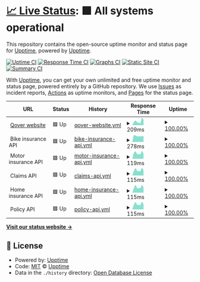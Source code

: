 # [📈 Live Status](https://demo.upptime.js.org): <!--live status--> **🟩 All systems operational**

This repository contains the open-source uptime monitor and status page for [Upptime](https://upptime.js.org), powered by [Upptime](https://github.com/upptime/upptime).

[![Uptime CI](https://github.com/qover-me/upptime/workflows/Uptime%20CI/badge.svg)](https://github.com/qover-me/upptime/actions?query=workflow%3A%22Uptime+CI%22)
[![Response Time CI](https://github.com/qover-me/upptime/workflows/Response%20Time%20CI/badge.svg)](https://github.com/qover-me/upptime/actions?query=workflow%3A%22Response+Time+CI%22)
[![Graphs CI](https://github.com/qover-me/upptime/workflows/Graphs%20CI/badge.svg)](https://github.com/qover-me/upptime/actions?query=workflow%3A%22Graphs+CI%22)
[![Static Site CI](https://github.com/qover-me/upptime/workflows/Static%20Site%20CI/badge.svg)](https://github.com/qover-me/upptime/actions?query=workflow%3A%22Static+Site+CI%22)
[![Summary CI](https://github.com/qover-me/upptime/workflows/Summary%20CI/badge.svg)](https://github.com/qover-me/upptime/actions?query=workflow%3A%22Summary+CI%22)

With [Upptime](https://upptime.js.org), you can get your own unlimited and free uptime monitor and status page, powered entirely by a GitHub repository. We use [Issues](https://github.com/upptime/upptime/issues) as incident reports, [Actions](https://github.com/qover-me/upptime/actions) as uptime monitors, and [Pages](https://demo.upptime.js.org) for the status page.

<!--start: status pages-->
<!-- This summary is generated by Upptime (https://github.com/upptime/upptime) -->
<!-- Do not edit this manually, your changes will be overwritten -->
<!-- prettier-ignore -->
| URL | Status | History | Response Time | Uptime |
| --- | ------ | ------- | ------------- | ------ |
| <img alt="" src="https://icons.duckduckgo.com/ip3/www.qover.com.ico" height="13"> [Qover website](https://www.qover.com) | 🟩 Up | [qover-website.yml](https://github.com/qover-me/upptime/commits/HEAD/history/qover-website.yml) | <details><summary><img alt="Response time graph" src="./graphs/qover-website/response-time-week.png" height="20"> 209ms</summary><br><a href="https://status.qover.com/history/qover-website"><img alt="Response time 253" src="https://img.shields.io/endpoint?url=https%3A%2F%2Fraw.githubusercontent.com%2Fqover-me%2Fupptime%2FHEAD%2Fapi%2Fqover-website%2Fresponse-time.json"></a><br><a href="https://status.qover.com/history/qover-website"><img alt="24-hour response time 334" src="https://img.shields.io/endpoint?url=https%3A%2F%2Fraw.githubusercontent.com%2Fqover-me%2Fupptime%2FHEAD%2Fapi%2Fqover-website%2Fresponse-time-day.json"></a><br><a href="https://status.qover.com/history/qover-website"><img alt="7-day response time 209" src="https://img.shields.io/endpoint?url=https%3A%2F%2Fraw.githubusercontent.com%2Fqover-me%2Fupptime%2FHEAD%2Fapi%2Fqover-website%2Fresponse-time-week.json"></a><br><a href="https://status.qover.com/history/qover-website"><img alt="30-day response time 218" src="https://img.shields.io/endpoint?url=https%3A%2F%2Fraw.githubusercontent.com%2Fqover-me%2Fupptime%2FHEAD%2Fapi%2Fqover-website%2Fresponse-time-month.json"></a><br><a href="https://status.qover.com/history/qover-website"><img alt="1-year response time 255" src="https://img.shields.io/endpoint?url=https%3A%2F%2Fraw.githubusercontent.com%2Fqover-me%2Fupptime%2FHEAD%2Fapi%2Fqover-website%2Fresponse-time-year.json"></a></details> | <details><summary><a href="https://status.qover.com/history/qover-website">100.00%</a></summary><a href="https://status.qover.com/history/qover-website"><img alt="All-time uptime 100.00%" src="https://img.shields.io/endpoint?url=https%3A%2F%2Fraw.githubusercontent.com%2Fqover-me%2Fupptime%2FHEAD%2Fapi%2Fqover-website%2Fuptime.json"></a><br><a href="https://status.qover.com/history/qover-website"><img alt="24-hour uptime 100.00%" src="https://img.shields.io/endpoint?url=https%3A%2F%2Fraw.githubusercontent.com%2Fqover-me%2Fupptime%2FHEAD%2Fapi%2Fqover-website%2Fuptime-day.json"></a><br><a href="https://status.qover.com/history/qover-website"><img alt="7-day uptime 100.00%" src="https://img.shields.io/endpoint?url=https%3A%2F%2Fraw.githubusercontent.com%2Fqover-me%2Fupptime%2FHEAD%2Fapi%2Fqover-website%2Fuptime-week.json"></a><br><a href="https://status.qover.com/history/qover-website"><img alt="30-day uptime 100.00%" src="https://img.shields.io/endpoint?url=https%3A%2F%2Fraw.githubusercontent.com%2Fqover-me%2Fupptime%2FHEAD%2Fapi%2Fqover-website%2Fuptime-month.json"></a><br><a href="https://status.qover.com/history/qover-website"><img alt="1-year uptime 100.00%" src="https://img.shields.io/endpoint?url=https%3A%2F%2Fraw.githubusercontent.com%2Fqover-me%2Fupptime%2FHEAD%2Fapi%2Fqover-website%2Fuptime-year.json"></a></details>
| <img alt="" src="https://icons.duckduckgo.com/ip3/null.ico" height="13"> Bike insurance API | 🟩 Up | [bike-insurance-api.yml](https://github.com/qover-me/upptime/commits/HEAD/history/bike-insurance-api.yml) | <details><summary><img alt="Response time graph" src="./graphs/bike-insurance-api/response-time-week.png" height="20"> 278ms</summary><br><a href="https://status.qover.com/history/bike-insurance-api"><img alt="Response time 246" src="https://img.shields.io/endpoint?url=https%3A%2F%2Fraw.githubusercontent.com%2Fqover-me%2Fupptime%2FHEAD%2Fapi%2Fbike-insurance-api%2Fresponse-time.json"></a><br><a href="https://status.qover.com/history/bike-insurance-api"><img alt="24-hour response time 273" src="https://img.shields.io/endpoint?url=https%3A%2F%2Fraw.githubusercontent.com%2Fqover-me%2Fupptime%2FHEAD%2Fapi%2Fbike-insurance-api%2Fresponse-time-day.json"></a><br><a href="https://status.qover.com/history/bike-insurance-api"><img alt="7-day response time 278" src="https://img.shields.io/endpoint?url=https%3A%2F%2Fraw.githubusercontent.com%2Fqover-me%2Fupptime%2FHEAD%2Fapi%2Fbike-insurance-api%2Fresponse-time-week.json"></a><br><a href="https://status.qover.com/history/bike-insurance-api"><img alt="30-day response time 252" src="https://img.shields.io/endpoint?url=https%3A%2F%2Fraw.githubusercontent.com%2Fqover-me%2Fupptime%2FHEAD%2Fapi%2Fbike-insurance-api%2Fresponse-time-month.json"></a><br><a href="https://status.qover.com/history/bike-insurance-api"><img alt="1-year response time 249" src="https://img.shields.io/endpoint?url=https%3A%2F%2Fraw.githubusercontent.com%2Fqover-me%2Fupptime%2FHEAD%2Fapi%2Fbike-insurance-api%2Fresponse-time-year.json"></a></details> | <details><summary><a href="https://status.qover.com/history/bike-insurance-api">100.00%</a></summary><a href="https://status.qover.com/history/bike-insurance-api"><img alt="All-time uptime 100.00%" src="https://img.shields.io/endpoint?url=https%3A%2F%2Fraw.githubusercontent.com%2Fqover-me%2Fupptime%2FHEAD%2Fapi%2Fbike-insurance-api%2Fuptime.json"></a><br><a href="https://status.qover.com/history/bike-insurance-api"><img alt="24-hour uptime 100.00%" src="https://img.shields.io/endpoint?url=https%3A%2F%2Fraw.githubusercontent.com%2Fqover-me%2Fupptime%2FHEAD%2Fapi%2Fbike-insurance-api%2Fuptime-day.json"></a><br><a href="https://status.qover.com/history/bike-insurance-api"><img alt="7-day uptime 100.00%" src="https://img.shields.io/endpoint?url=https%3A%2F%2Fraw.githubusercontent.com%2Fqover-me%2Fupptime%2FHEAD%2Fapi%2Fbike-insurance-api%2Fuptime-week.json"></a><br><a href="https://status.qover.com/history/bike-insurance-api"><img alt="30-day uptime 100.00%" src="https://img.shields.io/endpoint?url=https%3A%2F%2Fraw.githubusercontent.com%2Fqover-me%2Fupptime%2FHEAD%2Fapi%2Fbike-insurance-api%2Fuptime-month.json"></a><br><a href="https://status.qover.com/history/bike-insurance-api"><img alt="1-year uptime 100.00%" src="https://img.shields.io/endpoint?url=https%3A%2F%2Fraw.githubusercontent.com%2Fqover-me%2Fupptime%2FHEAD%2Fapi%2Fbike-insurance-api%2Fuptime-year.json"></a></details>
| <img alt="" src="https://icons.duckduckgo.com/ip3/null.ico" height="13"> Motor insurance API | 🟩 Up | [motor-insurance-api.yml](https://github.com/qover-me/upptime/commits/HEAD/history/motor-insurance-api.yml) | <details><summary><img alt="Response time graph" src="./graphs/motor-insurance-api/response-time-week.png" height="20"> 119ms</summary><br><a href="https://status.qover.com/history/motor-insurance-api"><img alt="Response time 124" src="https://img.shields.io/endpoint?url=https%3A%2F%2Fraw.githubusercontent.com%2Fqover-me%2Fupptime%2FHEAD%2Fapi%2Fmotor-insurance-api%2Fresponse-time.json"></a><br><a href="https://status.qover.com/history/motor-insurance-api"><img alt="24-hour response time 134" src="https://img.shields.io/endpoint?url=https%3A%2F%2Fraw.githubusercontent.com%2Fqover-me%2Fupptime%2FHEAD%2Fapi%2Fmotor-insurance-api%2Fresponse-time-day.json"></a><br><a href="https://status.qover.com/history/motor-insurance-api"><img alt="7-day response time 119" src="https://img.shields.io/endpoint?url=https%3A%2F%2Fraw.githubusercontent.com%2Fqover-me%2Fupptime%2FHEAD%2Fapi%2Fmotor-insurance-api%2Fresponse-time-week.json"></a><br><a href="https://status.qover.com/history/motor-insurance-api"><img alt="30-day response time 118" src="https://img.shields.io/endpoint?url=https%3A%2F%2Fraw.githubusercontent.com%2Fqover-me%2Fupptime%2FHEAD%2Fapi%2Fmotor-insurance-api%2Fresponse-time-month.json"></a><br><a href="https://status.qover.com/history/motor-insurance-api"><img alt="1-year response time 123" src="https://img.shields.io/endpoint?url=https%3A%2F%2Fraw.githubusercontent.com%2Fqover-me%2Fupptime%2FHEAD%2Fapi%2Fmotor-insurance-api%2Fresponse-time-year.json"></a></details> | <details><summary><a href="https://status.qover.com/history/motor-insurance-api">100.00%</a></summary><a href="https://status.qover.com/history/motor-insurance-api"><img alt="All-time uptime 100.00%" src="https://img.shields.io/endpoint?url=https%3A%2F%2Fraw.githubusercontent.com%2Fqover-me%2Fupptime%2FHEAD%2Fapi%2Fmotor-insurance-api%2Fuptime.json"></a><br><a href="https://status.qover.com/history/motor-insurance-api"><img alt="24-hour uptime 100.00%" src="https://img.shields.io/endpoint?url=https%3A%2F%2Fraw.githubusercontent.com%2Fqover-me%2Fupptime%2FHEAD%2Fapi%2Fmotor-insurance-api%2Fuptime-day.json"></a><br><a href="https://status.qover.com/history/motor-insurance-api"><img alt="7-day uptime 100.00%" src="https://img.shields.io/endpoint?url=https%3A%2F%2Fraw.githubusercontent.com%2Fqover-me%2Fupptime%2FHEAD%2Fapi%2Fmotor-insurance-api%2Fuptime-week.json"></a><br><a href="https://status.qover.com/history/motor-insurance-api"><img alt="30-day uptime 100.00%" src="https://img.shields.io/endpoint?url=https%3A%2F%2Fraw.githubusercontent.com%2Fqover-me%2Fupptime%2FHEAD%2Fapi%2Fmotor-insurance-api%2Fuptime-month.json"></a><br><a href="https://status.qover.com/history/motor-insurance-api"><img alt="1-year uptime 100.00%" src="https://img.shields.io/endpoint?url=https%3A%2F%2Fraw.githubusercontent.com%2Fqover-me%2Fupptime%2FHEAD%2Fapi%2Fmotor-insurance-api%2Fuptime-year.json"></a></details>
| <img alt="" src="https://icons.duckduckgo.com/ip3/null.ico" height="13"> Claims API | 🟩 Up | [claims-api.yml](https://github.com/qover-me/upptime/commits/HEAD/history/claims-api.yml) | <details><summary><img alt="Response time graph" src="./graphs/claims-api/response-time-week.png" height="20"> 115ms</summary><br><a href="https://status.qover.com/history/claims-api"><img alt="Response time 123" src="https://img.shields.io/endpoint?url=https%3A%2F%2Fraw.githubusercontent.com%2Fqover-me%2Fupptime%2FHEAD%2Fapi%2Fclaims-api%2Fresponse-time.json"></a><br><a href="https://status.qover.com/history/claims-api"><img alt="24-hour response time 136" src="https://img.shields.io/endpoint?url=https%3A%2F%2Fraw.githubusercontent.com%2Fqover-me%2Fupptime%2FHEAD%2Fapi%2Fclaims-api%2Fresponse-time-day.json"></a><br><a href="https://status.qover.com/history/claims-api"><img alt="7-day response time 115" src="https://img.shields.io/endpoint?url=https%3A%2F%2Fraw.githubusercontent.com%2Fqover-me%2Fupptime%2FHEAD%2Fapi%2Fclaims-api%2Fresponse-time-week.json"></a><br><a href="https://status.qover.com/history/claims-api"><img alt="30-day response time 116" src="https://img.shields.io/endpoint?url=https%3A%2F%2Fraw.githubusercontent.com%2Fqover-me%2Fupptime%2FHEAD%2Fapi%2Fclaims-api%2Fresponse-time-month.json"></a><br><a href="https://status.qover.com/history/claims-api"><img alt="1-year response time 121" src="https://img.shields.io/endpoint?url=https%3A%2F%2Fraw.githubusercontent.com%2Fqover-me%2Fupptime%2FHEAD%2Fapi%2Fclaims-api%2Fresponse-time-year.json"></a></details> | <details><summary><a href="https://status.qover.com/history/claims-api">100.00%</a></summary><a href="https://status.qover.com/history/claims-api"><img alt="All-time uptime 100.00%" src="https://img.shields.io/endpoint?url=https%3A%2F%2Fraw.githubusercontent.com%2Fqover-me%2Fupptime%2FHEAD%2Fapi%2Fclaims-api%2Fuptime.json"></a><br><a href="https://status.qover.com/history/claims-api"><img alt="24-hour uptime 100.00%" src="https://img.shields.io/endpoint?url=https%3A%2F%2Fraw.githubusercontent.com%2Fqover-me%2Fupptime%2FHEAD%2Fapi%2Fclaims-api%2Fuptime-day.json"></a><br><a href="https://status.qover.com/history/claims-api"><img alt="7-day uptime 100.00%" src="https://img.shields.io/endpoint?url=https%3A%2F%2Fraw.githubusercontent.com%2Fqover-me%2Fupptime%2FHEAD%2Fapi%2Fclaims-api%2Fuptime-week.json"></a><br><a href="https://status.qover.com/history/claims-api"><img alt="30-day uptime 100.00%" src="https://img.shields.io/endpoint?url=https%3A%2F%2Fraw.githubusercontent.com%2Fqover-me%2Fupptime%2FHEAD%2Fapi%2Fclaims-api%2Fuptime-month.json"></a><br><a href="https://status.qover.com/history/claims-api"><img alt="1-year uptime 100.00%" src="https://img.shields.io/endpoint?url=https%3A%2F%2Fraw.githubusercontent.com%2Fqover-me%2Fupptime%2FHEAD%2Fapi%2Fclaims-api%2Fuptime-year.json"></a></details>
| <img alt="" src="https://icons.duckduckgo.com/ip3/null.ico" height="13"> Home insurance API | 🟩 Up | [home-insurance-api.yml](https://github.com/qover-me/upptime/commits/HEAD/history/home-insurance-api.yml) | <details><summary><img alt="Response time graph" src="./graphs/home-insurance-api/response-time-week.png" height="20"> 115ms</summary><br><a href="https://status.qover.com/history/home-insurance-api"><img alt="Response time 122" src="https://img.shields.io/endpoint?url=https%3A%2F%2Fraw.githubusercontent.com%2Fqover-me%2Fupptime%2FHEAD%2Fapi%2Fhome-insurance-api%2Fresponse-time.json"></a><br><a href="https://status.qover.com/history/home-insurance-api"><img alt="24-hour response time 134" src="https://img.shields.io/endpoint?url=https%3A%2F%2Fraw.githubusercontent.com%2Fqover-me%2Fupptime%2FHEAD%2Fapi%2Fhome-insurance-api%2Fresponse-time-day.json"></a><br><a href="https://status.qover.com/history/home-insurance-api"><img alt="7-day response time 115" src="https://img.shields.io/endpoint?url=https%3A%2F%2Fraw.githubusercontent.com%2Fqover-me%2Fupptime%2FHEAD%2Fapi%2Fhome-insurance-api%2Fresponse-time-week.json"></a><br><a href="https://status.qover.com/history/home-insurance-api"><img alt="30-day response time 117" src="https://img.shields.io/endpoint?url=https%3A%2F%2Fraw.githubusercontent.com%2Fqover-me%2Fupptime%2FHEAD%2Fapi%2Fhome-insurance-api%2Fresponse-time-month.json"></a><br><a href="https://status.qover.com/history/home-insurance-api"><img alt="1-year response time 119" src="https://img.shields.io/endpoint?url=https%3A%2F%2Fraw.githubusercontent.com%2Fqover-me%2Fupptime%2FHEAD%2Fapi%2Fhome-insurance-api%2Fresponse-time-year.json"></a></details> | <details><summary><a href="https://status.qover.com/history/home-insurance-api">100.00%</a></summary><a href="https://status.qover.com/history/home-insurance-api"><img alt="All-time uptime 100.00%" src="https://img.shields.io/endpoint?url=https%3A%2F%2Fraw.githubusercontent.com%2Fqover-me%2Fupptime%2FHEAD%2Fapi%2Fhome-insurance-api%2Fuptime.json"></a><br><a href="https://status.qover.com/history/home-insurance-api"><img alt="24-hour uptime 100.00%" src="https://img.shields.io/endpoint?url=https%3A%2F%2Fraw.githubusercontent.com%2Fqover-me%2Fupptime%2FHEAD%2Fapi%2Fhome-insurance-api%2Fuptime-day.json"></a><br><a href="https://status.qover.com/history/home-insurance-api"><img alt="7-day uptime 100.00%" src="https://img.shields.io/endpoint?url=https%3A%2F%2Fraw.githubusercontent.com%2Fqover-me%2Fupptime%2FHEAD%2Fapi%2Fhome-insurance-api%2Fuptime-week.json"></a><br><a href="https://status.qover.com/history/home-insurance-api"><img alt="30-day uptime 100.00%" src="https://img.shields.io/endpoint?url=https%3A%2F%2Fraw.githubusercontent.com%2Fqover-me%2Fupptime%2FHEAD%2Fapi%2Fhome-insurance-api%2Fuptime-month.json"></a><br><a href="https://status.qover.com/history/home-insurance-api"><img alt="1-year uptime 100.00%" src="https://img.shields.io/endpoint?url=https%3A%2F%2Fraw.githubusercontent.com%2Fqover-me%2Fupptime%2FHEAD%2Fapi%2Fhome-insurance-api%2Fuptime-year.json"></a></details>
| <img alt="" src="https://icons.duckduckgo.com/ip3/null.ico" height="13"> Policy API | 🟩 Up | [policy-api.yml](https://github.com/qover-me/upptime/commits/HEAD/history/policy-api.yml) | <details><summary><img alt="Response time graph" src="./graphs/policy-api/response-time-week.png" height="20"> 115ms</summary><br><a href="https://status.qover.com/history/policy-api"><img alt="Response time 121" src="https://img.shields.io/endpoint?url=https%3A%2F%2Fraw.githubusercontent.com%2Fqover-me%2Fupptime%2FHEAD%2Fapi%2Fpolicy-api%2Fresponse-time.json"></a><br><a href="https://status.qover.com/history/policy-api"><img alt="24-hour response time 133" src="https://img.shields.io/endpoint?url=https%3A%2F%2Fraw.githubusercontent.com%2Fqover-me%2Fupptime%2FHEAD%2Fapi%2Fpolicy-api%2Fresponse-time-day.json"></a><br><a href="https://status.qover.com/history/policy-api"><img alt="7-day response time 115" src="https://img.shields.io/endpoint?url=https%3A%2F%2Fraw.githubusercontent.com%2Fqover-me%2Fupptime%2FHEAD%2Fapi%2Fpolicy-api%2Fresponse-time-week.json"></a><br><a href="https://status.qover.com/history/policy-api"><img alt="30-day response time 116" src="https://img.shields.io/endpoint?url=https%3A%2F%2Fraw.githubusercontent.com%2Fqover-me%2Fupptime%2FHEAD%2Fapi%2Fpolicy-api%2Fresponse-time-month.json"></a><br><a href="https://status.qover.com/history/policy-api"><img alt="1-year response time 118" src="https://img.shields.io/endpoint?url=https%3A%2F%2Fraw.githubusercontent.com%2Fqover-me%2Fupptime%2FHEAD%2Fapi%2Fpolicy-api%2Fresponse-time-year.json"></a></details> | <details><summary><a href="https://status.qover.com/history/policy-api">100.00%</a></summary><a href="https://status.qover.com/history/policy-api"><img alt="All-time uptime 100.00%" src="https://img.shields.io/endpoint?url=https%3A%2F%2Fraw.githubusercontent.com%2Fqover-me%2Fupptime%2FHEAD%2Fapi%2Fpolicy-api%2Fuptime.json"></a><br><a href="https://status.qover.com/history/policy-api"><img alt="24-hour uptime 100.00%" src="https://img.shields.io/endpoint?url=https%3A%2F%2Fraw.githubusercontent.com%2Fqover-me%2Fupptime%2FHEAD%2Fapi%2Fpolicy-api%2Fuptime-day.json"></a><br><a href="https://status.qover.com/history/policy-api"><img alt="7-day uptime 100.00%" src="https://img.shields.io/endpoint?url=https%3A%2F%2Fraw.githubusercontent.com%2Fqover-me%2Fupptime%2FHEAD%2Fapi%2Fpolicy-api%2Fuptime-week.json"></a><br><a href="https://status.qover.com/history/policy-api"><img alt="30-day uptime 100.00%" src="https://img.shields.io/endpoint?url=https%3A%2F%2Fraw.githubusercontent.com%2Fqover-me%2Fupptime%2FHEAD%2Fapi%2Fpolicy-api%2Fuptime-month.json"></a><br><a href="https://status.qover.com/history/policy-api"><img alt="1-year uptime 100.00%" src="https://img.shields.io/endpoint?url=https%3A%2F%2Fraw.githubusercontent.com%2Fqover-me%2Fupptime%2FHEAD%2Fapi%2Fpolicy-api%2Fuptime-year.json"></a></details>

<!--end: status pages-->

[**Visit our status website →**](https://demo.upptime.js.org)

## 📄 License

- Powered by: [Upptime](https://github.com/upptime/upptime)
- Code: [MIT](./LICENSE) © [Upptime](https://upptime.js.org)
- Data in the `./history` directory: [Open Database License](https://opendatacommons.org/licenses/odbl/1-0/)
